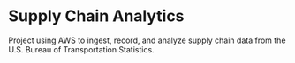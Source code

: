 # Supply Chain Analytics
Project using AWS to ingest, record, and analyze supply chain data from the U.S. Bureau of Transportation Statistics.

